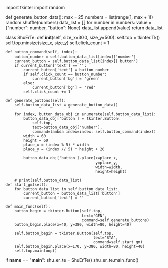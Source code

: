 import tkinter
import random


def generate_button_data():
    max = 25
    numbers = list(range(1, max + 1))
    random.shuffle(numbers)
    data_list = []
    for number in numbers:
        value = {"number": number, "button": None}
        data_list.append(value)
    return data_list


class ShuErTe:
    def __init__(self, size_x=300, size_y=500):
        self.top = tkinter.Tk()
        self.top.minsize(size_x, size_y)
        self.click_count = 1

    def button_command(self, index):
        button_number = self.button_data_list[index]['number']
        current_button = self.button_data_list[index]['button']
        if current_button['text'] == '':
            current_button['text'] = button_number
            if self.click_count == button_number:
                current_button['bg'] = 'green'
            else:
                current_button['bg'] = 'red'
            self.click_count += 1

    def generate_buttons(self):
        self.button_data_list = generate_button_data()

        for index, button_data_obj in enumerate(self.button_data_list):
            button_data_obj['button'] = tkinter.Button(
                self.top,
                text=button_data_obj['number'],
                command=lambda index=index: self.button_command(index))
            width = 60
            height = 60
            place_x = (index % 5) * width
            place_y = (index // 5) * height + 20

            button_data_obj['button'].place(x=place_x,
                                            y=place_y,
                                            width=width,
                                            height=height)

        # print(self.button_data_list)
    def start_gm(self):
        for button_data_list in self.button_data_list:
            current_button = button_data_list['button']
            current_button['text'] = ''

    def main_func(self):
        button_begin = tkinter.Button(self.top,
                                      text='GEN',
                                      command=self.generate_buttons)
        button_begin.place(x=40, y=380, width=80, height=40)

        self.button_begin = tkinter.Button(self.top,
                                           text='STA',
                                           command=self.start_gm)
        self.button_begin.place(x=170, y=380, width=80, height=40)
        self.top.mainloop()


if __name__ == "__main__":
    shu_er_te = ShuErTe()
    shu_er_te.main_func()
